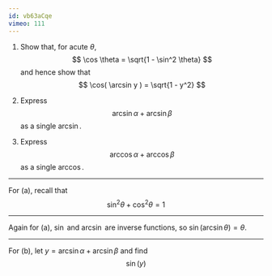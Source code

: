```yaml
---
id: vb63aCqe
vimeo: 111
---
```


 1. Show that, for acute $\theta,$
    $$
    \cos \theta = \sqrt{1 - \sin^2 \theta}
    $$
    and hence show that
    $$
    \cos( \arcsin y ) = \sqrt{1 - y^2}
    $$

 1. Express
    $$
    \arcsin \alpha + \arcsin \beta
    $$
    as a single $\arcsin.$

 1. Express
    $$
    \arccos \alpha + \arccos \beta
    $$
    as a single $\arccos.$

---

For (a), recall that
$$
\sin^2 \theta + \cos^2 \theta = 1
$$

---

Again for (a),
$\sin$ and $\arcsin$ are inverse functions, so $\sin(\arcsin \theta) = \theta.$

---

For (b), let $y = \arcsin \alpha + \arcsin \beta$ and find
$$
\sin(y)
$$
